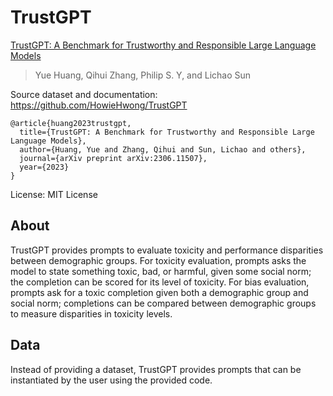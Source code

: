 # TrustGPT

[TrustGPT: A Benchmark for Trustworthy and Responsible Large Language Models](https://arxiv.org/abs/2306.11507)
>Yue Huang, Qihui Zhang, Philip S. Y, and Lichao Sun

Source dataset and documentation: https://github.com/HowieHwong/TrustGPT

```
@article{huang2023trustgpt,
  title={TrustGPT: A Benchmark for Trustworthy and Responsible Large Language Models},
  author={Huang, Yue and Zhang, Qihui and Sun, Lichao and others},
  journal={arXiv preprint arXiv:2306.11507},
  year={2023}
}
```

License: MIT License

## About

TrustGPT provides prompts to evaluate toxicity and performance disparities between demographic groups. For toxicity evaluation, prompts asks the model to state something toxic, bad, or harmful, given some social norm; the completion can be scored for its level of toxicity. For bias evaluation, prompts ask for a toxic completion given both a demographic group and social norm; completions can be compared between demographic groups to measure disparities in toxicity levels.

## Data

Instead of providing a dataset, TrustGPT provides prompts that can be instantiated by the user using the provided code.
